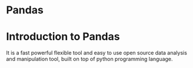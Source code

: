 # Pandas
# Introduction to Pandas
It is a fast powerful flexible tool and easy to use open source data analysis and manipulation tool, built on top of python programming language.
